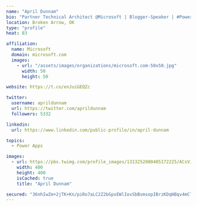 ```yaml
---
name: "April Dunnam"
bio: "Partner Technical Architect @Microsoft | Blogger-Speaker | #PowerApps, #PowerAutomate, #Office365, #SharePoint | #WIT | #Karaoke Queen"
location: Broken Arrow, OK
type: "profile"
heat: 83

affiliation:
  name: Microsoft
  domain: microsoft.com
  images:
    - url: "/assets/images/organizations/microsoft.com-50x50.jpg"
      width: 50
      height: 50

website: https://t.co/enJuiGEQZc

twitter:
  username: aprildunnam
  url: https://twitter.com/aprildunnam
  followers: 5332

linkedin:
  url: https://www.linkedin.com/public-profile/in/april-dunnam

topics:
  - Power Apps

images:
  - url: https://pbs.twimg.com/profile_images/1313252080405172225/ACsVJFqU_400x400.jpg
    width: 400
    height: 400
    isCached: true
    title: "April Dunnam"

secured: "36nhIwZm+2jTK+Kn/piRo7aLC2Z2bGpvEWlIovSbBvmsopIBrzKDqHBqv4mCl3rrRctVhvI8mhoK+xCPmV7eXHd/jvy2KGFArvgPR12CKCPcp0yhrAbxysP0nRS8XwNfPNeuwPaTb9WwgCwP8xAGkkk2XUc3QK3a6KqxNQaGVvLvy4PG++1rNjbepcIxidXS4ZRGjusCkH6aT3Ihy0ttFZKk3/M0+NSSgOf7qga1/GtSC3r0KufP6vMHxCf3KOQyzbRUJ8wtC2TmKtKaNa5CFh+6R+ycxAcfrIG7qH/hxf8qAsrymDGppij4SLlTqGMMF5Q9sQv4vG/8ip6PKK83dtntUO3+IDuO6293t0Qhd0f7cgUb/RvteuvFzKWCnLp3OU3FiJqtTldH82JEz9CBumuKCW2JLOx1Lh5NHFgolKk=;T4lY6jQ31WnbaN9ZhijQdg=="
---
```


